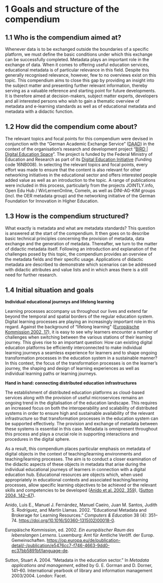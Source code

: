 # 1 Goals and structure of the compendium

## 1.1 Who is the compendium aimed at?

Whenever data is to be exchanged outside the boundaries of a specific platform, we must define the basic conditions under which this exchange can be successfully completed. Metadata plays an important role in the exchange of data. When it comes to offering useful education services, educational metadata is of particular relevance in this field. Despite this generally recognised relevance, however, few to no overviews exist on this topic. This compendium aims to close this gap by providing an insight into the subject matter and presenting further relevant information, thereby serving as a valuable reference and starting point for future developments. It is therefore aimed at decision-makers, subject matter experts, developers and all interested persons who wish to gain a thematic overview of metadata and e-learning standards as well as of educational metadata and metadata with a didactic function.

## 1.2 How did the compendium come about?

The relevant topics and focal points for this compendium were devised in conjunction with the “German Academic Exchange Service” ([DAAD](https://www.daad.de/de/)) in the context of the organisation’s research and development project “[BIRD | Digital Education Space](https://www.daad.de/de/der-daad/was-wir-tun/digitalisierung/bird/)”. The project is funded by the Federal Ministry of Education and Research as part of its [Digital Education Initiative](https://www.bildung-forschung.digital/digitalezukunft/de/bildung/initiative-digitale-bildung/initiative-digitale-bildung_node.html) (funding code 16NB008). In selecting the relevant topics and focal points, every effort was made to ensure that the content is also relevant for other networking initiatives in the educational sector and offers interested people added value as well as an introduction to the topic. A range of publications were included in this process, particularly from the projects JOINTLY.info, Open Edu Hub / WirLernenOnline, ComeIn, as well as DINI-AG-KIM groups (incl. the OER metadata group) and the networking initiative of the German Foundation for Innovation in Higher Education.

## 1.3 How is the compendium structured?

What exactly is metadata and what are metadata standards? This question is answered at the start of the compendium. It then goes on to describe basic technical principles concerning the provision of metadata, data exchange and the generation of metadata. Thereafter, we turn to the matter of didactic metadata itself. Following an introduction and explanation of the challenges posed by this topic, the compendium provides an overview of the metadata fields and their specific usage. Applications of didactic metadata are described to demonstrate which scenarios can be addressed with didactic attributes and value lists and in which areas there is a still need for further research.

## 1.4 Initial situation and goals

**Individual educational journeys and lifelong learning**

Learning processes accompany us throughout our lives and extend far beyond the temporal and spatial borders of the regular education system. Digital learning processes are playing an increasingly important role in this regard. Against the background of “lifelong learning” ([Europäische Kommission 2002, 17](#ref-europaeischekommissionerll2002)), it is easy to see why learners encounter a number of challenges when switching between the various stations of their learning journey. This gives rise to an important question: How can existing digital education platforms be efficiently interconnected to make individual learning journeys a seamless experience for learners and to shape ongoing transformation processes in the education system in a sustainable manner? In this context, the focus of the transformation processes is on the learner’s journey, the shaping and design of learning experiences as well as individual learning paths or learning journeys.

**Hand in hand: connecting distributed education infrastructures**

The establishment of distributed education platforms as cloud-based services along with the provision of useful microservices remains an ongoing trend in the digitalisation of the education landscape. This requires an increased focus on both the interoperability and scalability of distributed systems in order to ensure high and sustainable availability of the relevant infrastructure so that transformation processes in the education system can be supported effectively. The provision and exchange of metadata between these systems is essential in this case. Metadata is omnipresent throughout this process and plays a crucial role in supporting interactions and procedures in the digital sphere.

As a result, this compendium places particular emphasis on metadata of digital objects in the context of teaching/learning environments and teaching/learning processes. The aim is to conduct a closer examination of the didactic aspects of these objects in metadata that arise during the individual educational journeys of learners in connection with a digital education hub. Educational resources are objects which, when used appropriately in educational contexts and associated teaching/learning processes, allow specific learning objectives to be achieved or the relevant skills and competencies to be developed ([Anido et al. 2002, 359](#ref-anidoemblr2002)), ([Sutton 2004, 142–47](#ref-suttonmes2004)).

<div id="refs" class="references csl-bib-body hanging-indent" entry-spacing="0">

<div id="ref-anidoemblr2002" class="csl-entry">

Anido, Luis E., Manuel J. Fernández, Manuel Caeiro, Juan M. Santos, Judith S. Rodrı́guez, and Martı́n Llamas. 2002. “Educational Metadata and Brokerage for Learning Resources.” *Computers & Education* 38 (4): 351–74. <https://doi.org/10.1016/S0360-1315(02)00018-0>.

</div>

<div id="ref-europaeischekommissionerll2002" class="csl-entry">

Europäische Kommission, ed. 2002. *Ein europäischer Raum des lebenslangen Lernens*. Luxemburg: Amt für Amtliche Veröff. der Europ. Gemeinschaften. <https://op.europa.eu/de/publication-detail/-/publication/e5476cc7-f746-4663-9dd0-ec37bb5891bf/language-de>.

</div>

<div id="ref-suttonmes2004" class="csl-entry">

Sutton, Stuart A. 2004. “Metadata in the education sector.” In *Metadata applications and management*, edited by G. E. Gorman and D. Dorner, 141–60. International yearbook of library and information management 2003/2004. London: Facet.

</div>

</div>
